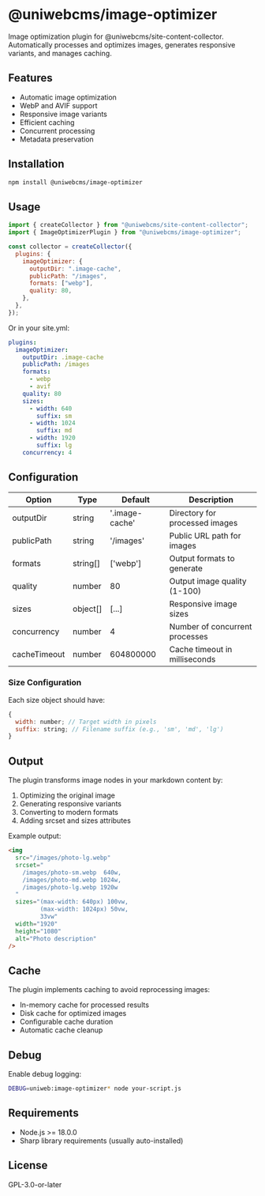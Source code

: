 # @uniwebcms/image-optimizer

Image optimization plugin for @uniwebcms/site-content-collector. Automatically processes and optimizes images, generates responsive variants, and manages caching.

## Features

- Automatic image optimization
- WebP and AVIF support
- Responsive image variants
- Efficient caching
- Concurrent processing
- Metadata preservation

## Installation

```bash
npm install @uniwebcms/image-optimizer
```

## Usage

```javascript
import { createCollector } from "@uniwebcms/site-content-collector";
import { ImageOptimizerPlugin } from "@uniwebcms/image-optimizer";

const collector = createCollector({
  plugins: {
    imageOptimizer: {
      outputDir: ".image-cache",
      publicPath: "/images",
      formats: ["webp"],
      quality: 80,
    },
  },
});
```

Or in your site.yml:

```yaml
plugins:
  imageOptimizer:
    outputDir: .image-cache
    publicPath: /images
    formats:
      - webp
      - avif
    quality: 80
    sizes:
      - width: 640
        suffix: sm
      - width: 1024
        suffix: md
      - width: 1920
        suffix: lg
    concurrency: 4
```

## Configuration

| Option       | Type     | Default        | Description                    |
| ------------ | -------- | -------------- | ------------------------------ |
| outputDir    | string   | '.image-cache' | Directory for processed images |
| publicPath   | string   | '/images'      | Public URL path for images     |
| formats      | string[] | ['webp']       | Output formats to generate     |
| quality      | number   | 80             | Output image quality (1-100)   |
| sizes        | object[] | [...]          | Responsive image sizes         |
| concurrency  | number   | 4              | Number of concurrent processes |
| cacheTimeout | number   | 604800000      | Cache timeout in milliseconds  |

### Size Configuration

Each size object should have:

```javascript
{
  width: number; // Target width in pixels
  suffix: string; // Filename suffix (e.g., 'sm', 'md', 'lg')
}
```

## Output

The plugin transforms image nodes in your markdown content by:

1. Optimizing the original image
2. Generating responsive variants
3. Converting to modern formats
4. Adding srcset and sizes attributes

Example output:

```html
<img
  src="/images/photo-lg.webp"
  srcset="
    /images/photo-sm.webp  640w,
    /images/photo-md.webp 1024w,
    /images/photo-lg.webp 1920w
  "
  sizes="(max-width: 640px) 100vw,
         (max-width: 1024px) 50vw,
         33vw"
  width="1920"
  height="1080"
  alt="Photo description"
/>
```

## Cache

The plugin implements caching to avoid reprocessing images:

- In-memory cache for processed results
- Disk cache for optimized images
- Configurable cache duration
- Automatic cache cleanup

## Debug

Enable debug logging:

```bash
DEBUG=uniweb:image-optimizer* node your-script.js
```

## Requirements

- Node.js >= 18.0.0
- Sharp library requirements (usually auto-installed)

## License

GPL-3.0-or-later
